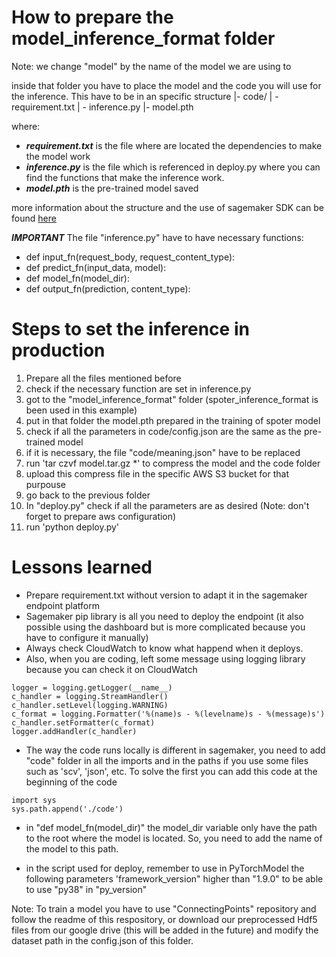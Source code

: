 # How to prepare the model_inference_format folder
Note: we change "model" by the name of the model we are using to

inside that folder you have to place the model and the code you will use for the inference.
This have to be in an specific structure
|- code/
|     - requirement.txt
|     - inference.py
|- model.pth

where:
* ***requirement.txt*** is the file where are located the dependencies to make the model work
* ***inference.py*** is the file which is referenced in deploy.py where you can find the functions that make the inference work.
* ***model.pth*** is the pre-trained model saved

more information about the structure and the use of sagemaker SDK can be found [here](https://sagemaker.readthedocs.io/en/stable/frameworks/pytorch/using_pytorch.html#bring-your-own-model)

***IMPORTANT***
The file "inference.py" have to have necessary functions:
- def input_fn(request_body, request_content_type):
- def predict_fn(input_data, model):
- def model_fn(model_dir): 
- def output_fn(prediction, content_type):

# Steps to set the inference in production

1. Prepare all the files mentioned before
2. check if the necessary function are set in inference.py
3. got to the "model_inference_format" folder (spoter_inference_format is been used in this example)
4. put in that folder the model.pth prepared in the training of spoter model
5. check if all the parameters in code/config.json are the same as the pre-trained model
6. if it is necessary, the file "code/meaning.json" have to be replaced
7. run 'tar czvf model.tar.gz *' to compress the model and the code folder
8. upload this compress file in the specific AWS S3 bucket for that purpouse 
9. go back to the previous folder
10. In "deploy.py" check if all the parameters are as desired (Note: don't forget to prepare aws configuration)
11. run 'python deploy.py'  

# Lessons learned

* Prepare requirement.txt without version to adapt it in the sagemaker endpoint platform
* Sagemaker pip library is all you need to deploy the endpoint (it also possible using the dashboard but is more complicated because you have to configure it manually)
* Always check CloudWatch to know what happend when it deploys.
* Also, when you are coding, left some message using logging library because you can check it on CloudWatch

```
logger = logging.getLogger(__name__)
c_handler = logging.StreamHandler()
c_handler.setLevel(logging.WARNING)
c_format = logging.Formatter('%(name)s - %(levelname)s - %(message)s')
c_handler.setFormatter(c_format)
logger.addHandler(c_handler)
```
* The way the code runs locally is different in sagemaker, you need to add "code" folder in all the imports and in the paths if you use some files such as 'scv', 'json', etc. To solve the first you can add this code at the beginning of the code
```
import sys
sys.path.append('./code')
```
* in "def model_fn(model_dir)" the model_dir variable only have the path to the root where the model is located. So, you need to add the name of the model to this path.

* in the script used for deploy, remember to use in PyTorchModel the following parameters  'framework_version" higher than "1.9.0" to be able to use "py38" in "py_version" 

Note: To train a model you have to use "ConnectingPoints" repository and follow the readme of this respository, or download our preprocessed Hdf5 files from our google drive (this will be added in the future) and modify the dataset path in the config.json of this folder.